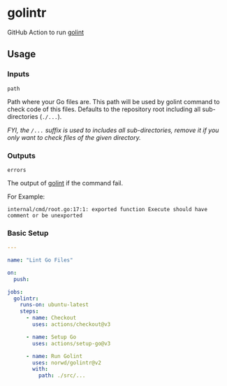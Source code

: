 # golintr

GitHub Action to run [golint]

## Usage

### Inputs

`path`

Path where your Go files are.
This path will be used by golint command to check code of this files.
Defaults to the repository root including all sub-directories (`./...`).

*FYI, the `/...` suffix is used to includes all sub-directories, remove it if you only want to check files of the given directory.*

### Outputs

`errors`

The output of [golint] if the command fail.

For Example:

```
internal/cmd/root.go:17:1: exported function Execute should have comment or be unexported
```

### Basic Setup

```yaml
---

name: "Lint Go Files"

on:
  push:

jobs:
  golintr:
    runs-on: ubuntu-latest
    steps:
      - name: Checkout
        uses: actions/checkout@v3

      - name: Setup Go
        uses: actions/setup-go@v3

      - name: Run Golint
        uses: norwd/golintr@v2
        with:
          path: ./src/...
````

[golint]: https://github.com/golang/lint
